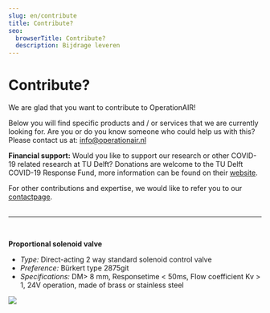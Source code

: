 ```yaml
---
slug: en/contribute
title: Contribute?
seo:
  browserTitle: Contribute?
  description: Bijdrage leveren
---
```

# Contribute?

We are glad that you want to contribute to OperationAIR!

Below you will find specific products and / or services that we are currently looking for. Are you or do you know someone who could help us with this? Please contact us at: [info@operationair.nl](<mailto: info@operationair.org>)

**Financial support:** Would you like to support our research or other COVID-19 related research at TU Delft? Donations are welcome to the TU Delft COVID-19 Response Fund, more information can be found on their [website](https://www.tudelft.nl/universiteitsfonds/tu-delft-covid-19-response-fund/).

For other contributions and expertise, we would like to refer you to our [contactpage](/en/contact). <br/><br/><hr/><br/>

**Proportional solenoid valve**

* *Type:* Direct-acting 2 way standard solenoid control valve
* *Preference:* Bürkert type 2875git
* *Specifications:* DM> 8 mm, Responsetime < 50ms, Flow coefficient Kv > 1, 24V operation, made of brass or stainless steel

![](/assets/schermafbeelding-2020-04-09-om-13.24.04.png)